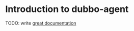 # Introduction to dubbo-agent

TODO: write [great documentation](http://jacobian.org/writing/what-to-write/)
